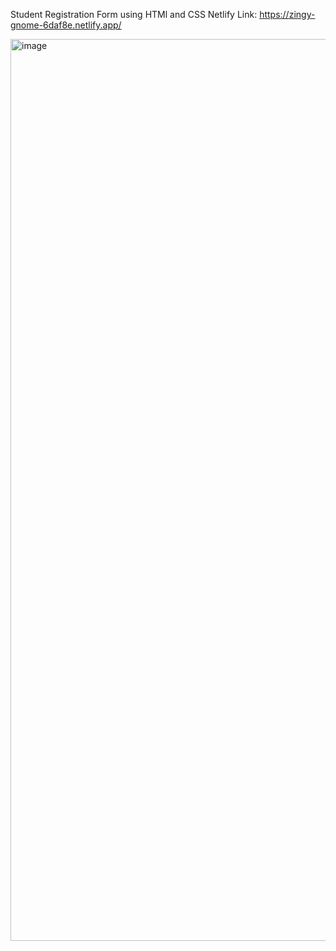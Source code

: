 Student Registration Form using HTMl and CSS
Netlify Link: https://zingy-gnome-6daf8e.netlify.app/ 

<img width="1920" height="1443" alt="image" src="https://github.com/user-attachments/assets/5c6cda6a-a5fc-45b7-8798-392a5720cdbf" />
